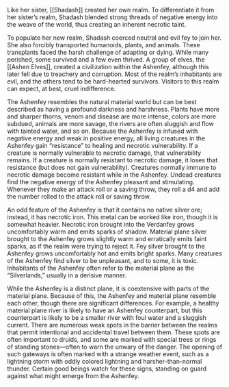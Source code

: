 Like her sister, [[Shadash]] created her own realm. To differentiate it from her sister’s realm, Shadash blended strong threads of negative energy into the weave of the world, thus creating an inherent necrotic taint.

To populate her new realm, Shadash coerced neutral and evil fey to join her. She also forcibly transported humanoids, plants, and animals. These transplants faced the harsh challenge of adapting or dying. While many perished, some survived and a few even thrived. A group of elves, the [[Ashen Elves]], created a civilization within the Ashenfey, although this later fell due to treachery and corruption. Most of the realm’s inhabitants are evil, and the others tend to be hard-hearted survivors. Visitors to this realm can expect, at best, cruel indifference.

The Ashenfey resembles the natural material world but can be best described as having a profound darkness and harshness. Plants have more and sharper thorns, venom and disease are more intense, colors are more subdued, animals are more savage, the rivers are often sluggish and flow with tainted water, and so on. Because the Ashenfey is infused with negative energy and weak in positive energy, all living creatures in the Ashenfey gain “resistance” to healing and necrotic vulnerability. If a creature is normally vulnerable to necrotic damage, that vulnerability remains. If a creature is normally resistant to necrotic damage, it loses that resistance (but does not gain vulnerability). Creatures normally immune to necrotic damage become resistant while in the Ashenfey. Undead creatures find the negative energy of the Ashenfey pleasant and stimulating. Whenever they make an attack roll or a saving throw, they roll a d4 and add the number rolled to the attack roll or saving throw.

An odd feature of the Ashenfey is that it contains no native silver ore; instead, it has necrotic iron. This metal can be worked like iron, though it is somewhat heavier. Necrotic iron brought into the Verdanfey grows uncomfortably warm and emits sparks of shadow. Material plane silver brought to the Ashenfey grows slightly warm and erratically emits faint sparks, as if the realm were trying to reject it. Fey silver brought to the Ashenfey grows uncomfortably hot and emits bright sparks. Many creatures of the Ashenfey find silver to be unpleasant, and to some, it is toxic. Inhabitants of the Ashenfey often refer to the material plane as the “Silverlands,” usually in a derisive manner.

While the Ashenfey is a distinct plane, it is coextensive with parts of the material plane. Because of this, the Ashenfey and material plane resemble each other, though there are significant differences. For example, a healthy material plane river is likely to have an Ashenfey counterpart, but this counterpart is likely to be a smaller river with foul water and a sluggish current. There are numerous weak spots in the barrier between the realms that permit intentional and accidental travel between them. These spots are often important to druids, and some are marked with special trees or rings of standing stones—often to warn the unwary of the danger. The opening of such gateways is often marked with a strange weather event, such as a lightning storm with oddly colored lightning and harsher-than-normal thunder. Certain good beings watch for these signs, standing on guard against what might emerge from the Ashenfey.